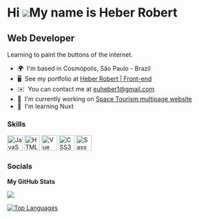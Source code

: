 Hi ![](https://user-images.githubusercontent.com/18350557/176309783-0785949b-9127-417c-8b55-ab5a4333674e.gif)My name is Heber Robert
====================================================================================================================================

Web Developer
-------------

Learning to paint the buttons of the internet.

* 🌍  I'm based in Cosmópolis, São Paulo - Brazil
* 🖥️  See my portfolio at [Heber Robert | Front-end](https://heber-dev.vercel.app/)
* ✉️  You can contact me at [euheber1@gmail.com](mailto:euheber1@gmail.com)
* 🚀  I'm currently working on [Space Tourism multipage website](https://github.com/euheber/space-tourism)
* 🧠  I'm learning Nuxt

### Skills

<p align="left">
<a href="https://developer.mozilla.org/en-US/docs/Web/JavaScript" target="_blank" rel="noreferrer"><img src="https://raw.githubusercontent.com/danielcranney/readme-generator/main/public/icons/skills/javascript-colored.svg" width="36" height="36" alt="JavaScript" /></a>
<a href="https://developer.mozilla.org/en-US/docs/Glossary/HTML5" target="_blank" rel="noreferrer"><img src="https://raw.githubusercontent.com/danielcranney/readme-generator/main/public/icons/skills/html5-colored.svg" width="36" height="36" alt="HTML5" /></a>
<a href="https://vuejs.org/" target="_blank" rel="noreferrer"><img src="https://raw.githubusercontent.com/danielcranney/readme-generator/main/public/icons/skills/vuejs-colored.svg" width="36" height="36" alt="Vue" /></a>
<a href="https://www.w3.org/TR/CSS/#css" target="_blank" rel="noreferrer"><img src="https://raw.githubusercontent.com/danielcranney/readme-generator/main/public/icons/skills/css3-colored.svg" width="36" height="36" alt="CSS3" /></a>
<a href="https://sass-lang.com/" target="_blank" rel="noreferrer"><img src="https://raw.githubusercontent.com/danielcranney/readme-generator/main/public/icons/skills/sass-colored.svg" width="36" height="36" alt="Sass" /></a>
</p>


### Socials

<b>My GitHub Stats</b>


<a href="http://www.github.com/euheber"><img src="https://github-readme-streak-stats.herokuapp.com/?user=euheber&stroke=14b8a6&background=000000&ring=22c55e&fire=22c55e&currStreakNum=14b8a6&currStreakLabel=22c55e&sideNums=14b8a6&sideLabels=14b8a6&dates=14b8a6&hide_border=true" /></a>

<a href="https://github.com/euheber" align="left"><img src="https://github-readme-stats.vercel.app/api/top-langs/?username=euheber&langs_count=10&title_color=22c55e&text_color=14b8a6&icon_color=0891b2&bg_color=000000&hide_border=true&locale=en&custom_title=Top%20%Languages" alt="Top Languages" /></a>
